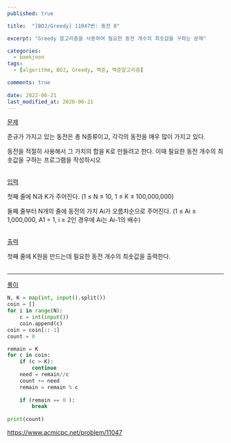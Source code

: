 ```yaml
---
published: true

title:  "[BOJ/Greedy] 11047번: 동전 0"

excerpt: "Greedy 알고리즘을 사용하여 필요한 동전 개수의 최솟값을 구하는 문제"

categories:
  - baekjoon
tags:
  - [algorithm, BOJ, Greedy, 백준, 백준알고리즘]

comments: true
 
date: 2022-06-21
last_modified_at: 2020-06-21
---
```


<u>문제</u>

준규가 가지고 있는 동전은 총 N종류이고, 각각의 동전을 매우 많이 가지고 있다.

동전을 적절히 사용해서 그 가치의 합을 K로 만들려고 한다. 이때 필요한 동전 개수의 최솟값을 구하는 프로그램을 작성하시오
<br></br>
 

<u>입력</u>

첫째 줄에 N과 K가 주어진다. (1 ≤ N ≤ 10, 1 ≤ K ≤ 100,000,000)

둘째 줄부터 N개의 줄에 동전의 가치 Ai가 오름차순으로 주어진다. (1 ≤ Ai ≤ 1,000,000, A1 = 1, i ≥ 2인 경우에 Ai는 Ai-1의 배수)
<br></br>
 

<u>출력</u>

첫째 줄에 K원을 만드는데 필요한 동전 개수의 최솟값을 출력한다.
<br></br>

---- 

<u>풀이</u>

```python
N, K = map(int, input().split())
coin = []
for i in range(N):
    c = int(input())
    coin.append(c)
coin = coin[::-1]
count = 0

remain = K
for c in coin:
    if (c > K):
        continue
    need = remain//c
    count += need
    remain = remain % c
    
    if (remain == 0 ):
        break
        
print(count)
```

<https://www.acmicpc.net/problem/11047>
